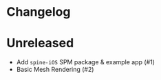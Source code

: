 # Changelog

# Unreleased

- Add `spine-iOS` SPM package & example app (#1)
- Basic Mesh Rendering (#2)
